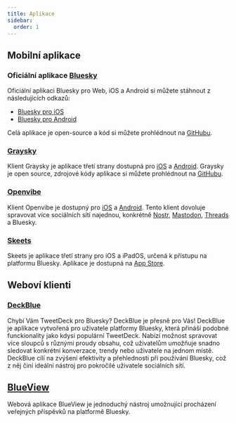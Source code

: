 ```yaml
---
title: Aplikace
sidebar:
  order: 1
---
```


## Mobilní aplikace

### Oficiální aplikace [Bluesky](https://bsky.app)

Oficiální aplikaci Bluesky pro Web, iOS a Android si můžete stáhnout z
následujících odkazů:

- [Bluesky pro iOS](https://apps.apple.com/us/app/bluesky-social/id6444370199)
- [Bluesky pro Android](https://play.google.com/store/apps/details?id=xyz.blueskyweb.app)

Celá aplikace je open-source a kód si můžete prohlédnout na
[GitHubu](https://github.com/bluesky-social/social-app).

### [Graysky](https://graysky.app)

Klient Graysky je aplikace třetí strany dostupná pro
[iOS](https://apps.apple.com/gb/app/graysky-a-bluesky-client/id6448234181) a
[Android](https://play.google.com/store/apps/details?id=dev.mozzius.graysky&hl=cs).
Graysky je open source, zdrojové kódy aplikace si můžete prohlédnout na
[GitHubu](https://github.com/mozzius/graysky).

### [Openvibe](https://openvibe.social)

Klient Openvibe je dostupný pro
[iOS](https://apps.apple.com/cz/app/openvibe-mastodon-bluesky/id1666230916) a
[Android](https://play.google.com/store/apps/details?id=com.plebstr.client).
Tento klient dovoluje spravovat více sociálních sítí najednou, konkrétně
[Nostr](https://nostr.com/), [Mastodon](https://joinmastodon.org),
[Threads](https://www.threads.net/) a Bluesky.

### [Skeets](https://www.skeetsapp.com)

Skeets je aplikace třetí strany pro iOS a iPadOS, určená k přístupu na platformu
Bluesky. Aplikace je dostupná na
[App Store](https://apps.apple.com/us/app/skeets-for-bluesky/id6466340923).

## Weboví klienti

### [DeckBlue](https://deck.blue/)

Chybí Vám TweetDeck pro Bluesky? DeckBlue je přesně pro Vás!
DeckBlue je aplikace vytvořená pro uživatele platformy Bluesky, která přináší
podobné funckionality jako kdysi populární TweetDeck. Nabízí možnost spravovat více sloupců
s různými proudy obsahu, což uživatelům umožňuje snadno sledovat konkrétní
konverzace, trendy nebo uživatele na jednom místě. DeckBlue cílí na zvýšení
efektivity a přehlednosti při používání Bluesky, což z něj činí ideální nástroj
pro pokročilé uživatele sociálních sítí.

## [BlueView](https://blueview.app)

Webová aplikace BlueView je jednoduchý nástroj umožnující procházení veřejných
příspěvků na platformě Bluesky.
